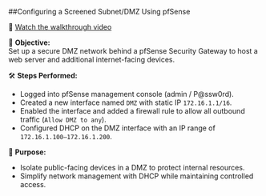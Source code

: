 ##Configuring a Screened Subnet/DMZ Using pfSense

🎥 [Watch the walkthrough video](https://youtu.be/rO2jFewfGWE)

🎯 **Objective:**  
Set up a secure DMZ network behind a pfSense Security Gateway to host a web server and additional internet-facing devices.

🛠️ **Steps Performed:**
- Logged into pfSense management console (admin / P@ssw0rd).
- Created a new interface named `DMZ` with static IP `172.16.1.1/16`.
- Enabled the interface and added a firewall rule to allow all outbound traffic (`Allow DMZ to any`).
- Configured DHCP on the DMZ interface with an IP range of `172.16.1.100–172.16.1.200`.

🔐 **Purpose:**
- Isolate public-facing devices in a DMZ to protect internal resources.
- Simplify network management with DHCP while maintaining controlled access.
